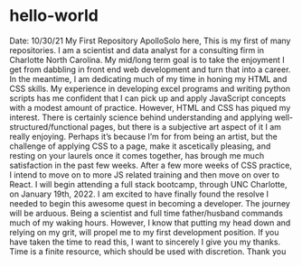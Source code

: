 # hello-world
Date: 10/30/21
My First Repository
ApolloSolo here, 
This is my first of many repositories. I am a scientist and data analyst for a consulting firm in Charlotte North Carolina. My mid/long term goal is to take the enjoyment I get from dabbling in front end web development and turn that into a career. In the meantime, I am dedicating much of my time in honing my HTML and CSS skills. My experience in developing excel programs and writing python scripts has me confident that I can pick up and apply JavaScript concepts with a modest amount of practice. However, HTML and CSS has piqued my interest. There is certainly science behind understanding and applying well-structured/functional pages, but there is a subjective art aspect of it I am really enjoying. Perhaps it’s because I’m for from being an artist, but the challenge of applying CSS to a page, make it ascetically pleasing, and resting on your laurels once it comes together, has brough me much satisfaction in the past few weeks. 
After a few more weeks of CSS practice, I intend to move on to more JS related training and then move on over to React. I will begin attending a full stack bootcamp, through UNC Charlotte, on January 19th, 2022. I am excited to have finally found the resolve I needed to begin this awesome quest in becoming a developer. The journey will be arduous. Being a scientist and full time father/husband commands much of my waking hours. However, I know that putting my head down and relying on my grit, will propel me to my first development position. 
If you have taken the time to read this, I want to sincerely I give you my thanks. Time is a finite resource, which should be used with discretion.
Thank you
